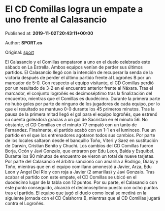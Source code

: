 
# El CD Comillas logra un empate a uno frente al Calasancio

Published at: **2019-11-02T20:43:11+00:00**

Author: **SPORT.es**

Original: [sport](https://www.sport.es/es/noticias/tercera-division/el-cd-comillas-logra-un-empate-a-uno-frente-al-calasancio-7712027)

El Calasancio y el Comillas empataron a uno en el duelo celebrado este sábado en La Estrella. Ambos equipos venían de perder sus últimos partidos. El Calasancio llegó con la intención de recuperar la senda de la victoria después de perder el último partido frente al Logroñes B por un marcador de 5-0. Con respecto al equipo visitante, el CD Comillas perdió por un resultado de 3-2 en el encuentro anterior frente al Náxara. Tras el marcador, el conjunto logroñés es decimoséptimo tras la finalización del encuentro, mientras que el Comillas es duodécimo.
Durante la primera parte no hubo goles por parte de ninguno de los jugadores de cada equipo, por lo que el resultado se mantuvo 0-0 durante los 45 primeros minutos.
Tras la pausa de la primera mitad llegó el gol para el equipo logroñés, que estrenó su cuenta goleadora gracias a un gol de Sacristan en el minuto 56. No obstante, el CD Comillas en el minuto 77 empató con un tanto de Fernandez. Finalmente, el partido acabó con un 1-1 en el luminoso.
Fue un partido en el que los entrenadores agotaron todos sus cambios. Por parte de los locales saltaron desde el banquillo Toño, Viteri y Saez en sustitución de Darwin, Cristian Benito y Chuchi. Los cambios del CD Comillas fueron Borja, Ocón y Javi Gonzalo, que entraron por Edu Leon, Balda y Esquibel.
Durante los 90 minutos de encuentro se vieron un total de nueve tarjetas. Por parte del Calasancio el árbitro sancionó con amarilla a Rodrigo, Diaby y Toño, mientras que en el equipo comillano amonestó a Javier, Arza, Edu Leon y Angel Del Rio y con roja a Javier (2 amarillas) y Javi Gonzalo.
Tras acabar el partido con este empate, el CD Comillas se ubicó en el duodécimo lugar de la tabla con 12 puntos. Por su parte, el Calasancio con este punto conseguido, alcanzó el decimoséptimo puesto con ocho puntos tras el partido.
El equipo que jugó el duelo como local se medirá en la siguiente jornada con el CD Calahorra B, mientras que el CD Comillas jugará contra el Logroñés.
